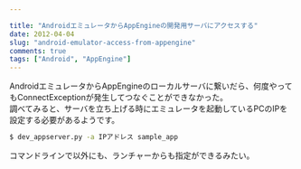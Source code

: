 ```yaml
---

title: "AndroidエミュレータからAppEngineの開発用サーバにアクセスする"
date: 2012-04-04
slug: "android-emulator-access-from-appengine"
comments: true
tags: ["Android", "AppEngine"]
---
```

AndroidエミュレータからAppEngineのローカルサーバに繋いだら、何度やってもConnectExceptionが発生してつなぐことができなかった。  
調べてみると、サーバを立ち上げる時にエミュレータを起動しているPCのIPを設定する必要があるようです。  

<!--more-->

```bash
$ dev_appserver.py -a IPアドレス sample_app
```

コマンドラインで以外にも、ランチャーからも指定ができるみたい。
